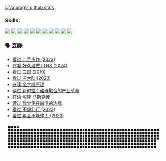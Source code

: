 
[![Anurag's github stats](https://github-readme-stats.vercel.app/api?username=w940853815)](https://github.com/anuraghazra/github-readme-stats)

### Skills:

<code><img height="32" src="https://cdn.jsdelivr.net/npm/simple-icons@v5/icons/python.svg"></code>
<code><img height="32" src="https://cdn.jsdelivr.net/npm/simple-icons@v5/icons/javascript.svg"></code>
<code><img height="32" src="https://cdn.jsdelivr.net/npm/simple-icons@v5/icons/django.svg"></code>
<code><img height="32" src="https://cdn.jsdelivr.net/npm/simple-icons@v5/icons/flask.svg"></code>
<code><img height="32" src="https://cdn.jsdelivr.net/npm/simple-icons@v5/icons/vuetify.svg"></code>
<code><img height="32" src="https://cdn.jsdelivr.net/npm/simple-icons@v5/icons/git.svg"></code>
<code><img height="32" src="https://cdn.jsdelivr.net/npm/simple-icons@v5/icons/docker.svg"></code>
<code><img height="32" src="https://cdn.jsdelivr.net/npm/simple-icons@v5/icons/postgresql.svg"></code>
<code><img height="32" src="https://cdn.jsdelivr.net/npm/simple-icons@v5/icons/elasticsearch.svg"></code>
<code><img height="32" src="https://cdn.jsdelivr.net/npm/simple-icons@v5/icons/macos.svg"></code>
<code><img height="32" src="https://cdn.jsdelivr.net/npm/simple-icons@v5/icons/linux.svg"></code>

### 🗣 豆瓣:

<!-- DOUBAN-ACTIVITIES:START -->
- [看过 二手杰作‎ (2023)](https://www.douban.com/people/136069238/status/4522502716/?_i=08013736)
- [在看 好久没做 LTNS‎ (2024)](https://www.douban.com/people/136069238/status/4521969883/?_i=08013736)
- [看过 三国‎ (2010)](https://www.douban.com/people/136069238/status/4521634661/?_i=08013736)
- [看过 三大队‎ (2023)](https://www.douban.com/people/136069238/status/4510323325/?_i=08013736)
- [在读 金字塔原理](https://www.douban.com/people/136069238/status/4507497587/?_i=08013736)
- [读过 新时空：硅碳融合的产业革命](https://www.douban.com/people/136069238/status/4506659177/?_i=08013736)
- [在读 埃隆·马斯克传](https://www.douban.com/people/136069238/status/4500417190/?_i=08013736)
- [读过 我曾走在崩溃的边缘](https://www.douban.com/people/136069238/status/4500416754/?_i=08013736)
- [看过 不虚此行‎ (2023)](https://www.douban.com/people/136069238/status/4499973052/?_i=08013736)
- [看过 年会不能停！‎ (2023)](https://www.douban.com/people/136069238/status/4498582002/?_i=08013736)
<!-- DOUBAN-ACTIVITIES:END -->


![Snake animation](https://raw.githubusercontent.com/w940853815/w940853815/output/github-contribution-grid-snake.svg)

<!--
**w940853815/w940853815** is a ✨ _special_ ✨ repository because its `README.md` (this file) appears on your GitHub profile.

Here are some ideas to get you started:

- 🔭 I’m currently working on ...
- 🌱 I’m currently learning ...
- 👯 I’m looking to collaborate on ...
- 🤔 I’m looking for help with ...
- 💬 Ask me about ...
- 📫 How to reach me: ...
- 😄 Pronouns: ...
- ⚡ Fun fact: ...
-->
